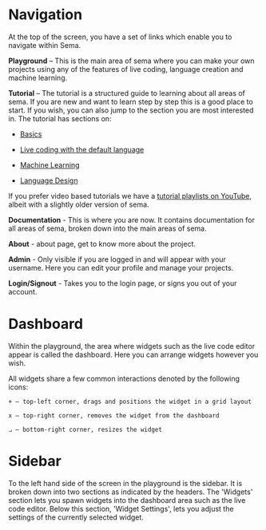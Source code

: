 # Navigation

At the top of the screen, you have a set of links which enable you to navigate within Sema.

**Playground** – This is the main area of sema where you can make your own projects using any of the features of live coding, language creation and machine learning.

**Tutorial** – The tutorial is a structured guide to learning about all areas of sema. If you are new and want to learn step by step this is a good place to start. If you wish, you can also jump to the section you are most interested in. The tutorial has sections on:
- [Basics](/tutorial/01-basics/01-introduction/)
    
- [Live coding with the default language](/tutorial/02-live-coding/01-introduction/)
    
- [Machine Learning](/tutorial/03-machine-learning/01-introduction/)

- [Language Design](/tutorial/04-language-design/01-introduction/)

If you prefer video based tutorials we have a [tutorial playlists on YouTube](https://www.youtube.com/channel/UCMJVYzJaZBNnKP6f0le7Lxg/playlists), albeit with a slightly older version of sema.

**Documentation** - This is where you are now. It contains documentation for all areas of sema, broken down into the main areas of sema.

**About** - about page, get to know more about the project.

**Admin** - Only visible if you are logged in and will appear with your username. Here you can edit your profile and manage your projects.

**Login/Signout** - Takes you to the login page, or signs you out of your account.


# Dashboard
Within the playground, the area where widgets such as the live code editor appear is called the dashboard. Here you can arrange widgets however you wish.

All widgets share a few common interactions denoted by the following icons:

    + – top-left corner, drags and positions the widget in a grid layout

    x – top-right corner, removes the widget from the dashboard

    ⨼ – bottom-right corner, resizes the widget

# Sidebar
To the left hand side of the screen in the playground is the sidebar. It is broken down into two sections as indicated by the headers. The 'Widgets' section lets you spawn widgets into the dashboard area such as the live code editor. Below this section, 'Widget Settings', lets you adjust the settings of the currently selected widget.


